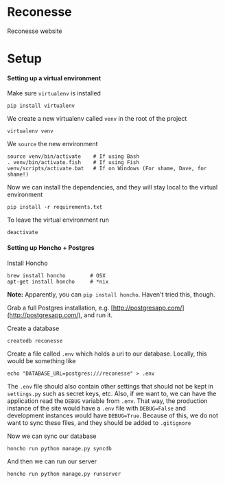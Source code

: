 Reconesse
=========

Reconesse website


Setup
=====

#### Setting up a virtual environment

Make sure `virtualenv` is installed

    pip install virtualenv

We create a new virtualenv called `venv` in the root of the project

    virtualenv venv

We `source` the new environment

    source venv/bin/activate    # If using Bash
    . venv/bin/activate.fish    # If using Fish
    venv/scripts/activate.bat   # If on Windows (For shame, Dave, for shame!)

Now we can install the dependencies, and they will stay local to the virtual environment

    pip install -r requirements.txt

To leave the virtual environment run

    deactivate

#### Setting up Honcho + Postgres

Install Honcho

    brew install honcho        # OSX
    apt-get install honcho     # *nix
    
**Note:** Apparently, you can `pip install honcho`. Haven't tried this, though.

Grab a full Postgres installation, e.g. [http://postgresapp.com/](http://postgresapp.com/), and run it.

Create a database

    createdb reconesse

Create a file called `.env` which holds a uri to our database. Locally, this would be something like

    echo "DATABASE_URL=postgres:///reconesse" > .env

The `.env` file should also contain other settings that should not be kept in `settings.py` such as secret keys, etc. Also, if we want to, we can have the application read the `DEBUG` variable from `.env`. That way, the production instance of the site would have a `.env` file with `DEBUG=False` and development instances would have `DEBUG=True`. Because of this, we do not want to sync these files, and they should be added to `.gitignore`

Now we can sync our database

    honcho run python manage.py syncdb

And then we can run our server

    honcho run python manage.py runserver

